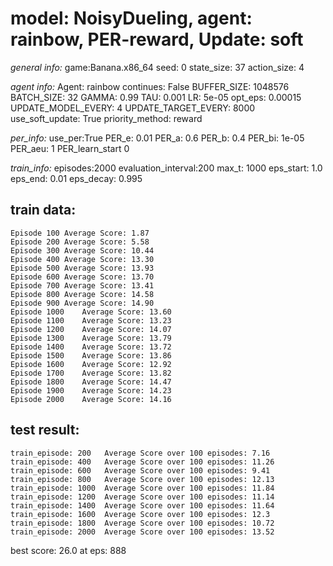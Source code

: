 
# model: NoisyDueling, agent: rainbow, PER-reward, Update: soft

*general info:*
	game:Banana.x86_64
	seed: 0
	state_size: 37
	action_size: 4

*agent info:*
	Agent: rainbow
	continues: False
	BUFFER_SIZE: 1048576
	BATCH_SIZE: 32
	GAMMA: 0.99
	TAU: 0.001
	LR: 5e-05
	opt_eps: 0.00015
	UPDATE_MODEL_EVERY: 4
	UPDATE_TARGET_EVERY: 8000
	use_soft_update: True
	priority_method: reward

*per_info:*
	use_per:True
	PER_e: 0.01
	PER_a: 0.6
	PER_b: 0.4
	PER_bi: 1e-05
	PER_aeu: 1
	PER_learn_start 0

*train_info:*
	episodes:2000
	evaluation_interval:200
	max_t: 1000
	eps_start: 1.0
	eps_end: 0.01
	eps_decay: 0.995



## train data: 

	Episode 100	Average Score: 1.87
	Episode 200	Average Score: 5.58
	Episode 300	Average Score: 10.44
	Episode 400	Average Score: 13.30
	Episode 500	Average Score: 13.93
	Episode 600	Average Score: 13.70
	Episode 700	Average Score: 13.41
	Episode 800	Average Score: 14.58
	Episode 900	Average Score: 14.90
	Episode 1000	Average Score: 13.60
	Episode 1100	Average Score: 13.23
	Episode 1200	Average Score: 14.07
	Episode 1300	Average Score: 13.79
	Episode 1400	Average Score: 13.72
	Episode 1500	Average Score: 13.86
	Episode 1600	Average Score: 12.92
	Episode 1700	Average Score: 13.82
	Episode 1800	Average Score: 14.47
	Episode 1900	Average Score: 14.23
	Episode 2000	Average Score: 14.16

## test result: 


	train_episode: 200	 Average Score over 100 episodes: 7.16
	train_episode: 400	 Average Score over 100 episodes: 11.26
	train_episode: 600	 Average Score over 100 episodes: 9.41
	train_episode: 800	 Average Score over 100 episodes: 12.13
	train_episode: 1000	 Average Score over 100 episodes: 11.84
	train_episode: 1200	 Average Score over 100 episodes: 11.14
	train_episode: 1400	 Average Score over 100 episodes: 11.64
	train_episode: 1600	 Average Score over 100 episodes: 12.3
	train_episode: 1800	 Average Score over 100 episodes: 10.72
	train_episode: 2000	 Average Score over 100 episodes: 13.52

best score: 26.0 at eps: 888